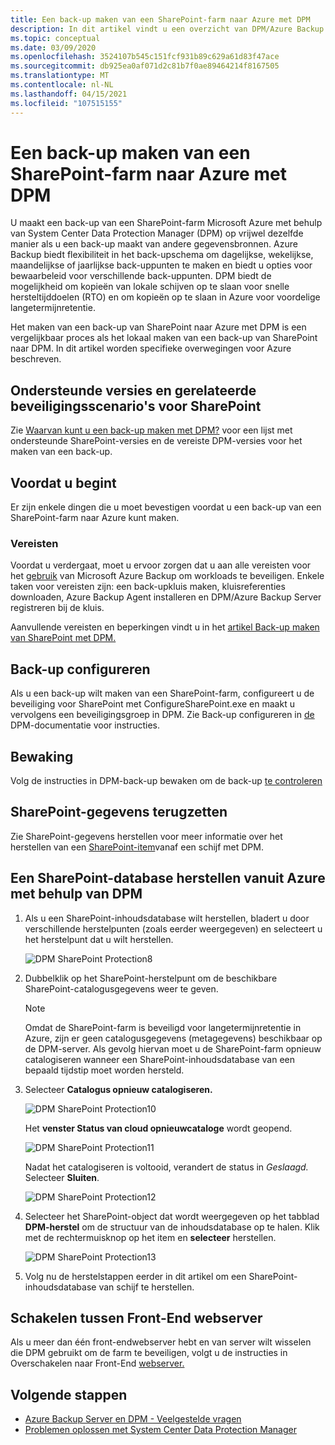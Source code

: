 ```yaml
---
title: Een back-up maken van een SharePoint-farm naar Azure met DPM
description: In dit artikel vindt u een overzicht van DPM/Azure Backup serverbeveiliging van een SharePoint-farm naar Azure
ms.topic: conceptual
ms.date: 03/09/2020
ms.openlocfilehash: 3524107b545c151fcf931b89c629a61d83f47ace
ms.sourcegitcommit: db925ea0af071d2c81b7f0ae89464214f8167505
ms.translationtype: MT
ms.contentlocale: nl-NL
ms.lasthandoff: 04/15/2021
ms.locfileid: "107515155"
---
```

# <a name="back-up-a-sharepoint-farm-to-azure-with-dpm"></a>Een back-up maken van een SharePoint-farm naar Azure met DPM

U maakt een back-up van een SharePoint-farm Microsoft Azure met behulp van System Center Data Protection Manager (DPM) op vrijwel dezelfde manier als u een back-up maakt van andere gegevensbronnen. Azure Backup biedt flexibiliteit in het back-upschema om dagelijkse, wekelijkse, maandelijkse of jaarlijkse back-uppunten te maken en biedt u opties voor bewaarbeleid voor verschillende back-uppunten. DPM biedt de mogelijkheid om kopieën van lokale schijven op te slaan voor snelle hersteltijddoelen (RTO) en om kopieën op te slaan in Azure voor voordelige langetermijnretentie.

Het maken van een back-up van SharePoint naar Azure met DPM is een vergelijkbaar proces als het lokaal maken van een back-up van SharePoint naar DPM. In dit artikel worden specifieke overwegingen voor Azure beschreven.

## <a name="sharepoint-supported-versions-and-related-protection-scenarios"></a>Ondersteunde versies en gerelateerde beveiligingsscenario's voor SharePoint

Zie [Waarvan kunt u een back-up maken met DPM?](/system-center/dpm/dpm-protection-matrix#applications-backup) voor een lijst met ondersteunde SharePoint-versies en de vereiste DPM-versies voor het maken van een back-up.

## <a name="before-you-start"></a>Voordat u begint

Er zijn enkele dingen die u moet bevestigen voordat u een back-up van een SharePoint-farm naar Azure kunt maken.

### <a name="prerequisites"></a>Vereisten

Voordat u verdergaat, moet u ervoor zorgen dat u aan alle vereisten voor het [gebruik](backup-azure-dpm-introduction.md#prerequisites-and-limitations) van Microsoft Azure Backup om workloads te beveiligen. Enkele taken voor vereisten zijn: een back-upkluis maken, kluisreferenties downloaden, Azure Backup Agent installeren en DPM/Azure Backup Server registreren bij de kluis.

Aanvullende vereisten en beperkingen vindt u in het [artikel Back-up maken van SharePoint met DPM.](/system-center/dpm/back-up-sharepoint#prerequisites-and-limitations)

## <a name="configure-backup"></a>Back-up configureren

Als u een back-up wilt maken van een SharePoint-farm, configureert u de beveiliging voor SharePoint met ConfigureSharePoint.exe en maakt u vervolgens een beveiligingsgroep in DPM. Zie Back-up configureren in [de](/system-center/dpm/back-up-sharepoint#configure-backup) DPM-documentatie voor instructies.

## <a name="monitoring"></a>Bewaking

Volg de instructies in DPM-back-up bewaken om de back-up [te controleren](/system-center/dpm/back-up-sharepoint#monitoring)

## <a name="restore-sharepoint-data"></a>SharePoint-gegevens terugzetten

Zie SharePoint-gegevens herstellen voor meer informatie over het herstellen van een [SharePoint-item](/system-center/dpm/back-up-sharepoint#restore-sharepoint-data)vanaf een schijf met DPM.

## <a name="restore-a-sharepoint-database-from-azure-by-using-dpm"></a>Een SharePoint-database herstellen vanuit Azure met behulp van DPM

1. Als u een SharePoint-inhoudsdatabase wilt herstellen, bladert u door verschillende herstelpunten (zoals eerder weergegeven) en selecteert u het herstelpunt dat u wilt herstellen.

    ![DPM SharePoint Protection8](./media/backup-azure-backup-sharepoint/dpm-sharepoint-protection9.png)
2. Dubbelklik op het SharePoint-herstelpunt om de beschikbare SharePoint-catalogusgegevens weer te geven.

   > [!NOTE]
   > Omdat de SharePoint-farm is beveiligd voor langetermijnretentie in Azure, zijn er geen catalogusgegevens (metagegevens) beschikbaar op de DPM-server. Als gevolg hiervan moet u de SharePoint-farm opnieuw catalogiseren wanneer een SharePoint-inhoudsdatabase van een bepaald tijdstip moet worden hersteld.
   >
   >
3. Selecteer **Catalogus opnieuw catalogiseren.**

    ![DPM SharePoint Protection10](./media/backup-azure-backup-sharepoint/dpm-sharepoint-protection12.png)

    Het **venster Status van cloud opnieuwcataloge** wordt geopend.

    ![DPM SharePoint Protection11](./media/backup-azure-backup-sharepoint/dpm-sharepoint-protection13.png)

    Nadat het catalogiseren is voltooid, verandert de status in *Geslaagd.* Selecteer **Sluiten**.

    ![DPM SharePoint Protection12](./media/backup-azure-backup-sharepoint/dpm-sharepoint-protection14.png)
4. Selecteer het SharePoint-object dat wordt weergegeven op het tabblad **DPM-herstel** om de structuur van de inhoudsdatabase op te halen. Klik met de rechtermuisknop op het item en **selecteer** herstellen.

    ![DPM SharePoint Protection13](./media/backup-azure-backup-sharepoint/dpm-sharepoint-protection15.png)
5. Volg nu de herstelstappen eerder in dit artikel om een SharePoint-inhoudsdatabase van schijf te herstellen.

## <a name="switching-the-front-end-web-server"></a>Schakelen tussen Front-End webserver

Als u meer dan één front-endwebserver hebt en van server wilt wisselen die DPM gebruikt om de farm te beveiligen, volgt u de instructies in Overschakelen naar Front-End [webserver.](/system-center/dpm/back-up-sharepoint#switching-the-front-end-web-server)

## <a name="next-steps"></a>Volgende stappen

* [Azure Backup Server en DPM - Veelgestelde vragen](backup-azure-dpm-azure-server-faq.yml)
* [Problemen oplossen met System Center Data Protection Manager](backup-azure-scdpm-troubleshooting.md)

